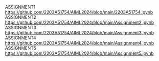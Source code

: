 ASSIGNMENT1 https://github.com/2203A51754/AIML2024/blob/main/2203A51754.ipynb
ASSIGNMENT2 https://github.com/2203A51754/AIML2024/blob/main/Assignment2.ipynb
ASSIGNMENT3 https://github.com/2203A51754/AIML2024/blob/main/Assignment3.ipynb
ASSIGNMENT4 https://github.com/2203A51754/AIML2024/blob/main/Assignment4.ipynb
ASSIGNMENT5 https://github.com/2203A51754/AIML2024/blob/main/Assignment5.ipynb
